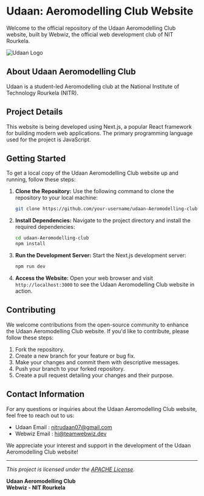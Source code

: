 # Udaan: Aeromodelling Club Website

Welcome to the official repository of the Udaan Aeromodelling Club website, built by Webwiz, the official web development club of NIT Rourkela.

![Udaan Logo]("")

## About Udaan Aeromodelling Club

Udaan is a student-led Aeromodelling club at the National Institute of Technology Rourkela (NITR).

## Project Details

This website is being developed using Next.js, a popular React framework for building modern web applications. The primary programming language used for the project is JavaScript.

## Getting Started

To get a local copy of the Udaan Aeromodelling Club website up and running, follow these steps:

1. **Clone the Repository:** Use the following command to clone the repository to your local machine:

   ```bash
   git clone https://github.com/your-username/udaan-Aeromodelling-club.git
   ```

2. **Install Dependencies:** Navigate to the project directory and install the required dependencies:

   ```bash
   cd udaan-Aeromodelling-club
   npm install
   ```

3. **Run the Development Server:** Start the Next.js development server:

   ```bash
   npm run dev
   ```

4. **Access the Website:** Open your web browser and visit `http://localhost:3000` to see the Udaan Aeromodelling Club website in action.

## Contributing

We welcome contributions from the open-source community to enhance the Udaan Aeromodelling Club website. If you'd like to contribute, please follow these steps:

1. Fork the repository.
2. Create a new branch for your feature or bug fix.
3. Make your changes and commit them with descriptive messages.
4. Push your branch to your forked repository.
5. Create a pull request detailing your changes and their purpose.

## Contact Information

For any questions or inquiries about the Udaan Aeromodelling Club website, feel free to reach out to us:

- Udaan Email  : nitrudaan07@gmail.com
- Webwiz Email : hi@teamwebwiz.dev

We appreciate your interest and support in the development of the Udaan Aeromodelling Club website!

---

_This project is licensed under the [APACHE License](LICENSE)._

**Udaan Aeromodelling Club**  
**Webwiz - NIT Rourkela**
